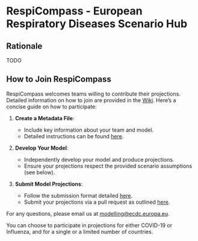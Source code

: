 # RespiCompass - European Respiratory Diseases Scenario Hub

## Rationale 
TODO

## How to Join RespiCompass
RespiCompass welcomes teams willing to contribute their projections. Detailed information on how to join are provided in the [Wiki](link). Here’s a concise guide on how to participate:

1. **Create a Metadata File**:
   - Include key information about your team and model.
   - Detailed instructions can be found [here](link).

2. **Develop Your Model**:
   - Independently develop your model and produce projections.
   - Ensure your projections respect the provided scenario assumptions (see below).

3. **Submit Model Projections**:
   - Follow the submission format detailed [here](link).
   - Submit your projections via a pull request as outlined [here](link).

For any questions, please email us at [modelling@ecdc.europa.eu](mailto:modelling@ecdc.europa.eu).

You can choose to participate in projections for either COVID-19 or Influenza, and for a single or a limited number of countries.



